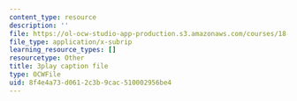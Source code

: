 ```yaml
---
content_type: resource
description: ''
file: https://ol-ocw-studio-app-production.s3.amazonaws.com/courses/18-03sc-differential-equations-fall-2011/8f4e4a73d0612c3b9cac510002956be4_9KbpbBMThTE.srt
file_type: application/x-subrip
learning_resource_types: []
resourcetype: Other
title: 3play caption file
type: OCWFile
uid: 8f4e4a73-d061-2c3b-9cac-510002956be4
---
```

